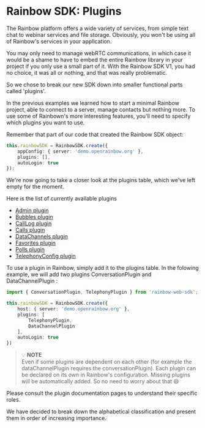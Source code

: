 # Rainbow SDK: Plugins

The Rainbow platform offers a wide variety of services, from simple text chat to webinar services and file storage.
Obviously, you won't be using all of Rainbow's services in your application.

You may only need to manage webRTC communications, in which case it would be a shame to have to embed the entire Rainbow library in your project if you only use a small part of it.
With the Rainbow SDK V1, you had no choice, it was all or nothing, and that was really problematic.

So we chose to break our new SDK down into smaller functional parts called 'plugins'.

In the previous examples we learned how to start a minimal Rainbow project, able to connect to a server, manage contacts but nothing more.
To use some of Rainbown's more interesting features, you'll need to specify which plugins you want to use.

Remember that part of our code that created the Rainbow SDK object:

``` ts
this.rainbowSDK = RainbowSDK.create({
    appConfig: { server: 'demo.openrainbow.org' },
    plugins: [],
    autoLogin: true
});
```
We're now going to take a closer look at the plugins table, which we've left empty for the moment.

Here is the list of currently available plugins
+ [Admin plugin](/doc/page/guides/plugins/admin)
+ [Bubbles plugin](/doc/page/guides/plugins/bubbles)
+ [CallLog plugin](/doc/page/guides/plugins/CallLog)
+ [Calls plugin](/doc/page/guides/plugins/calls)
+ [DataChannels plugin](/doc/page/guides/plugins/datachannels/datachannels)
+ [Favorites plugin](/doc/page/guides/plugins/favorites)
+ [Polls plugin](/doc/page/guides/plugins/polls)
+ [TelephonyConfig plugin](/doc/page/guides/plugins/telephonyConfig)

To use a plugin in Rainbow, simply add it to the plugins table. In the folowing example, we will add two plugins ConversationPlugin and DataChannelPlugin :

``` ts
import { ConversationPlugin, TelephonyPlugin } from 'rainbow-web-sdk';

this.rainbowSDK = RainbowSDK.create({
    host: { server: 'demo.openrainbow.org' },
    plugins: [
        TelephonyPlugin, 
        DataChannelPlugin
    ], 
    autoLogin: true
})
```

> 💡 **NOTE**  
>Even if some plugins are dependent on each other (for example the dataChannelPlugin requires the conversationPlugin). Each plugin can be declared on its own in Rainbow's configuration. Missing plugins will be automatically added. So no need to worry about that 😄

Please consult the plugin documentation pages to understand their specific roles. 

We have decided to break down the alphabetical classification and present them in order of increasing importance.
